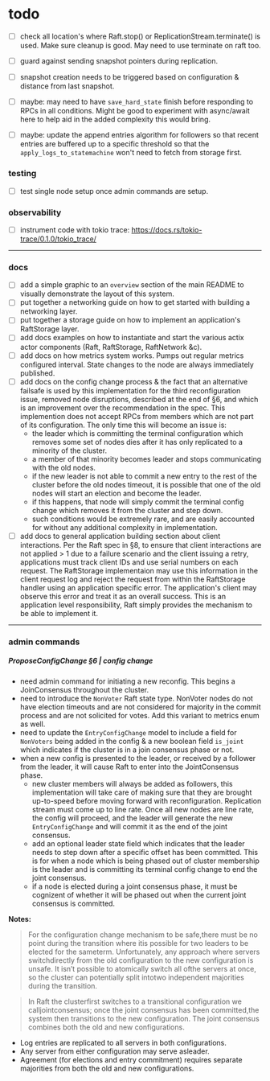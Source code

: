todo
====
- [ ] check all location's where Raft.stop() or ReplicationStream.terminate() is used. Make sure cleanup is good. May need to use terminate on raft too.
- [ ] guard against sending snapshot pointers during replication.
- [ ] snapshot creation needs to be triggered based on configuration & distance from last snapshot.

- [ ] maybe: may need to have `save_hard_state` finish before responding to RPCs in all conditions. Might be good to experiment with async/await here to help aid in the added complexity this would bring.
- [ ] maybe: update the append entries algorithm for followers so that recent entries are buffered up to a specific threshold so that the `apply_logs_to_statemachine` won't need to fetch from storage first.

### testing
- [ ] test single node setup once admin commands are setup.

### observability
- [ ] instrument code with tokio trace: https://docs.rs/tokio-trace/0.1.0/tokio_trace/

----

### docs
- [ ] add a simple graphic to an `overview` section of the main README to visually demonstrate the layout of this system.
- [ ] put together a networking guide on how to get started with building a networking layer.
- [ ] put together a storage guide on how to implement an application's RaftStorage layer.
- [ ] add docs examples on how to instantiate and start the various actix actor components (Raft, RaftStorage, RaftNetwork &c).
- [ ] add docs on how metrics system works. Pumps out regular metrics configured interval. State changes to the node are always immediately published.
- [ ] add docs on the config change process & the fact that an alternative failsafe is used by this implementation for the third reconfiguration issue, removed node disruptions, described at the end of §6, and which is an improvement over the recommendation in the spec. This implemention does not accept RPCs from members which are not part of its configuration. The only time this will become an issue is:
    - the leader which is committing the terminal configuration which removes some set of nodes dies after it has only replicated to a minority of the cluster.
    - a member of that minority becomes leader and stops communicating with the old nodes.
    - if the new leader is not able to commit a new entry to the rest of the cluster before the old nodes timeout, it is possible that one of the old nodes will start an election and become the leader.
    - if this happens, that node will simply commit the terminal config change which removes it from the cluster and step down.
    - such conditions would be extremely rare, and are easily accounted for without any additional complexity in implementation.
- [ ] add docs to general application building section about client interactions. Per the Raft spec in §8, to ensure that client interactions are not applied > 1 due to a failure scenario and the client issuing a retry, applications must track client IDs and use serial numbers on each request. The RaftStorage implementaion may use this information in the client request log and reject the request from within the RaftStorage handler using an application specific error. The application's client may observe this error and treat it as an overall success. This is an application level responsibility, Raft simply provides the mechanism to be able to implement it.

----

### admin commands
##### ProposeConfigChange §6 | config change
- need admin command for initiating a new reconfig. This begins a JoinConsensus throughout the cluster.
- need to introduce the `NonVoter` Raft state type. NonVoter nodes do not have election timeouts and are not considered for majority in the commit process and are not solicited for votes. Add this variant to metrics enum as well.
- need to update the `EntryConfigChange` model to include a field for `NonVoters` being added in the config & a new boolean field `is_joint` which indicates if the cluster is in a join consensus phase or not.
- when a new config is presented to the leader, or received by a follower from the leader, it will cause Raft to enter into the JointConsensus phase.
    - new cluster members will always be added as followers, this implementation will take care of making sure that they are brought up-to-speed before moving forward with reconfiguration. Replication stream must come up to line rate. Once all new nodes are line rate, the config will proceed, and the leader will generate the new `EntryConfigChange` and will commit it as the end of the joint consensus.
    - add an optional leader state field which indicates that the leader needs to step down after a specific offset has been committed. This is for when a node which is being phased out of cluster membership is the leader and is committing its terminal config change to end the joint consensus.
    - if a node is elected during a joint consensus phase, it must be cognizent of whether it will be phased out when the current joint consensus is committed.

**Notes:**
> For the configuration change mechanism to be safe,there must be no point during the transition where itis possible for two leaders to be elected for the sameterm. Unfortunately, any approach where servers switchdirectly from the old configuration to the new configuration is unsafe. It isn’t possible to atomically switch all ofthe servers at once, so the cluster can potentially split intotwo independent majorities during the transition.

> In Raft the clusterfirst switches to a transitional configuration we calljointconsensus; once the joint consensus has been committed,the system then transitions to the new configuration. The joint consensus combines both the old and new configurations.

- Log entries are replicated to all servers in both configurations.
- Any server from either configuration may serve asleader.
- Agreement (for elections and entry commitment) requires separate majorities from both the old and new configurations.
